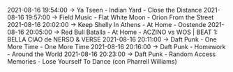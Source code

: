 2021-08-16 19:54:00 -> Ya Tseen - Indian Yard - Close the Distance
2021-08-16 19:57:00 -> Field Music - Flat White Moon - Orion From the Street
2021-08-16 20:02:00 -> Keep Shelly In Athens - At Home - Oostende
2021-08-16 20:05:00 -> Red Bull Batalla - At Home - ACZINO vs WOS | BEAT 1: BELLA CIAO de NERSO & VERSE
2021-08-16 20:11:00 -> Daft Punk - One More Time - One More Time
2021-08-16 20:16:00 -> Daft Punk - Homework - Around the World
2021-08-16 20:23:00 -> Daft Punk - Random Access Memories - Lose Yourself To Dance (con Pharrell Williams)

